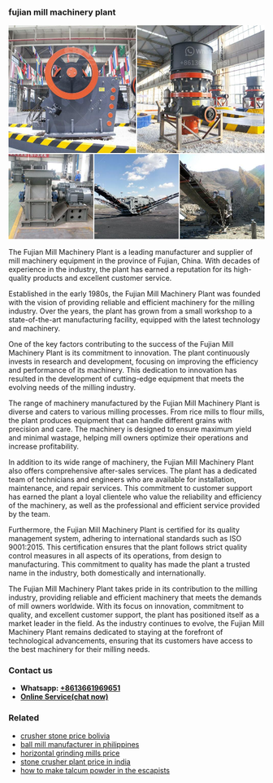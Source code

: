 <h3>fujian mill machinery plant</h3><img src='1708309496.jpg' alt=''><p>The Fujian Mill Machinery Plant is a leading manufacturer and supplier of mill machinery equipment in the province of Fujian, China. With decades of experience in the industry, the plant has earned a reputation for its high-quality products and excellent customer service.</p><p>Established in the early 1980s, the Fujian Mill Machinery Plant was founded with the vision of providing reliable and efficient machinery for the milling industry. Over the years, the plant has grown from a small workshop to a state-of-the-art manufacturing facility, equipped with the latest technology and machinery.</p><p>One of the key factors contributing to the success of the Fujian Mill Machinery Plant is its commitment to innovation. The plant continuously invests in research and development, focusing on improving the efficiency and performance of its machinery. This dedication to innovation has resulted in the development of cutting-edge equipment that meets the evolving needs of the milling industry.</p><p>The range of machinery manufactured by the Fujian Mill Machinery Plant is diverse and caters to various milling processes. From rice mills to flour mills, the plant produces equipment that can handle different grains with precision and care. The machinery is designed to ensure maximum yield and minimal wastage, helping mill owners optimize their operations and increase profitability.</p><p>In addition to its wide range of machinery, the Fujian Mill Machinery Plant also offers comprehensive after-sales services. The plant has a dedicated team of technicians and engineers who are available for installation, maintenance, and repair services. This commitment to customer support has earned the plant a loyal clientele who value the reliability and efficiency of the machinery, as well as the professional and efficient service provided by the team.</p><p>Furthermore, the Fujian Mill Machinery Plant is certified for its quality management system, adhering to international standards such as ISO 9001:2015. This certification ensures that the plant follows strict quality control measures in all aspects of its operations, from design to manufacturing. This commitment to quality has made the plant a trusted name in the industry, both domestically and internationally.</p><p>The Fujian Mill Machinery Plant takes pride in its contribution to the milling industry, providing reliable and efficient machinery that meets the demands of mill owners worldwide. With its focus on innovation, commitment to quality, and excellent customer support, the plant has positioned itself as a market leader in the field. As the industry continues to evolve, the Fujian Mill Machinery Plant remains dedicated to staying at the forefront of technological advancements, ensuring that its customers have access to the best machinery for their milling needs.</p><h3>Contact us</h3><ul><li><strong>Whatsapp:&nbsp;<a href="https://wa.me/8613661969651">+8613661969651</a></strong></li><li><a href="https://swt.shibang-china.com/?git&amp;zhl&amp;fujian mill machinery plant"><strong>Online Service(chat now)</strong></a></li></ul><h3>Related</h3><ul><li><a href='crusher stone price bolivia.md'>crusher stone price bolivia</a></li><li><a href='ball mill manufacturer in philippines.md'>ball mill manufacturer in philippines</a></li><li><a href='horizontal grinding mills price.md'>horizontal grinding mills price</a></li><li><a href='stone crusher plant price in india.md'>stone crusher plant price in india</a></li><li><a href='how to make talcum powder in the escapists.md'>how to make talcum powder in the escapists</a></li></ul>